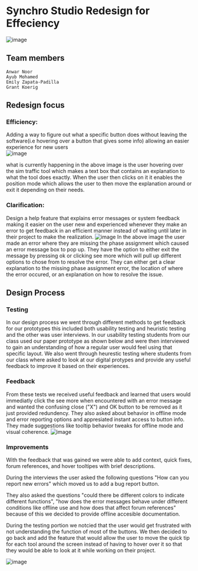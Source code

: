 # Synchro Studio Redesign for Effeciency 
![image](https://github.com/user-attachments/assets/4a9faa89-3b5e-4d9e-af39-8b4e39423a7f)


## Team members

    Anwar Noor
    Ayub Mohamed 
    Emily Zapata-Padilla
    Grant Koerig
  
  ## Redesign focus
  ### Efficiency: 
  Adding a way to figure out what a specific button does without leaving the software(i.e hovering over a button that gives some info) allowing an easier experience for new users  
  ![image](https://github.com/user-attachments/assets/336baa0e-1963-4007-a431-e99a5affe9d8)

  what is currently happening in the above image is the user hovering over the sim traffic tool which makes a text box that contains an explanation to what the tool does exactly. When the user then clicks on it it enables the position mode which allows the user to then move the explanation around or exit it depending on their needs. 
  
  ### Clarification:
  Design a help feature that explains error messages or system feedback making it easier on the user new and experienced whenever they make an error to get feedback in an efficient manner instead of waiting until later in their project to make the realization.
  ![image](https://github.com/user-attachments/assets/fe92afa6-2eff-4d2a-aeff-cbc86d86d0d7)
  In the above image the user made an error where they are missing the phase assignment which caused an error message box to pop up. They have the option to either exit the message by pressing ok or clicking see more which will pull up different options to chose from to resolve the error. They can either get a clear explanation to the missing phase assignment error, the location of where the error occured, or an explanation on how to resolve the issue. 
  
## Design Process
### Testing
In our design process we went through different methods to get feedback for our prototypes this included both usability testing and heuristic testing and the other was user interviews. In our usability testing students from our class used our paper prototype as shown below and were then interviewed to gain an understanding of how a regular user would feel using that specific layout. We also went through heurestic testing where students from our class where asked to look at our digital protypes and provide any useful feedback to improve it based on their experiences. 
### Feedback
From these tests we received useful feedback and learned that users would immediatly click the see more when encountered with an error message and wanted the confusing close ("X") and OK button to be removed as it just provided redundency. They also asked about behavior in offline mode and error reporting options and appresiated instant access to button info. They made suggestions like tooltip behavior tweaks for offline mode and visual coherence. 
![image](https://github.com/user-attachments/assets/ecc73981-099d-4bda-8724-72f16f3499de)

### Improvements 
With the feedback that was gained we were able to add context, quick fixes, forum references, and hover tooltipes with brief descriptions.

During the interviews the user asked the following questions "How can you report new errors" which moved us to add a bug report button.

They also asked the questions "could there be different colors to indicate different functions", "how does the error messages behave under different conditions like offline use and how does that affect forum references" because of this we decided to provide offline accesible documentation. 

During the testing portion we notcied that the user would get frustrated with not understanding the function of most of the buttons. We then decided to go back and add the feature that would allow the user to move the quick tip for each tool around the screen instead of having to hover over it so that they would be able to look at it while working on their project.

![image](https://github.com/user-attachments/assets/bf0a7004-b372-43a9-a077-15c6aba6efd4)
